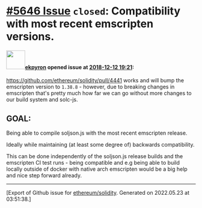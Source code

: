 # [\#5646 Issue](https://github.com/ethereum/solidity/issues/5646) `closed`: Compatibility with most recent emscripten versions.

#### <img src="https://avatars.githubusercontent.com/u/1347491?v=4" width="50">[ekpyron](https://github.com/ekpyron) opened issue at [2018-12-12 19:21](https://github.com/ethereum/solidity/issues/5646):

https://github.com/ethereum/solidity/pull/4441 works and will bump the emscripten version to ``1.38.8`` - however, due to breaking changes in emscripten that's pretty much how far we can go without more changes to our build system and solc-js.

GOAL:
-------
Being able to compile soljson.js with the most recent emscripten release.

Ideally while maintaining (at least some degree of) backwards compatibility.

This can be done independently of the soljson.js release builds and the emscripten CI test runs - being compatible and e.g being able to build locally outside of docker with native arch emscripten would be a big help and nice step forward already.




-------------------------------------------------------------------------------



[Export of Github issue for [ethereum/solidity](https://github.com/ethereum/solidity). Generated on 2022.05.23 at 03:51:38.]
